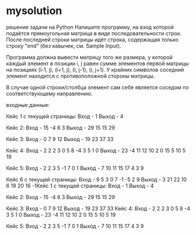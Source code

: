 # mysolution
решение задачи на Python
Напишите программу, на вход которой подаётся прямоугольная матрица в виде последовательности строк. После последней строки матрицы идёт строка, содержащая только строку "end" (без кавычек, см. Sample Input).

Программа должна вывести матрицу того же размера, у которой каждый элемент в позиции i, j равен сумме элементов первой матрицы на позициях (i-1, j), (i+1, j), (i, j-1), (i, j+1). У крайних символов соседний элемент находится с противоположной стороны матрицы.

В случае одной строки/столбца элемент сам себе является соседом по соответствующему направлению.

входные данные:

 

Кейс 1 с текущей страницы:
Вход - 1
Выход - 4
 
Кейс 2:
Вход - 15 -4 8 3
Выход - 29 15 15 29
 
Кейс 3:
Вход - 
0
7
9
12
Выход -
19
23
37
33
 
Кейс 4:
Вход -
2 2 2 3 0 5
8 -4 3 5 1 0
Выход -
23 -4 11 12 10 2
0 15 5 10 5 19
 
Кейс 5:
Вход -
2 2
3 5
-1 7
0 1
Выход -
7 10
11 15
17 4
3 9
 
Кейс 6 с текущей страницы:
Вход -
9 5 3
0 7 -1
-5 2 9
Выход -
3 21 22
10 6 19
20 16 -1Кейс 1 с текущей страницы:
Вход - 1
Выход - 4
 
Кейс 2:
Вход - 15 -4 8 3
Выход - 29 15 15 29
 
Кейс 3:
Вход - 
0
7
9
12
Выход -
19
23
37
33
Кейс 4:
Вход -
2 2 2 3 0 5
8 -4 3 5 1 0
Выход -
23 -4 11 12 10 2
0 15 5 10 5 19
 
Кейс 5:
Вход -
2 2
3 5
-1 7
0 1
Выход -
7 10
11 15
17 4
3 9
